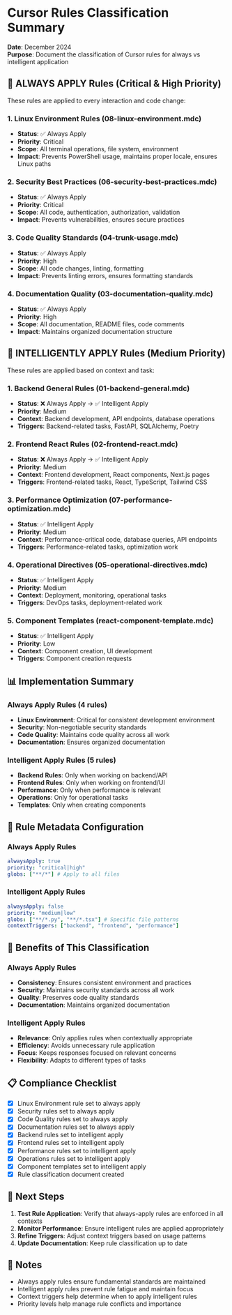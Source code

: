 # Cursor Rules Classification Summary

**Date**: December 2024  
**Purpose**: Document the classification of Cursor rules for always vs intelligent application

## 🎯 **ALWAYS APPLY Rules** (Critical & High Priority)

These rules are applied to every interaction and code change:

### 1. **Linux Environment Rules** (08-linux-environment.mdc)

- **Status**: ✅ Always Apply
- **Priority**: Critical
- **Scope**: All terminal operations, file system, environment
- **Impact**: Prevents PowerShell usage, maintains proper locale, ensures Linux paths

### 2. **Security Best Practices** (06-security-best-practices.mdc)

- **Status**: ✅ Always Apply
- **Priority**: Critical
- **Scope**: All code, authentication, authorization, validation
- **Impact**: Prevents vulnerabilities, ensures secure practices

### 3. **Code Quality Standards** (04-trunk-usage.mdc)

- **Status**: ✅ Always Apply
- **Priority**: High
- **Scope**: All code changes, linting, formatting
- **Impact**: Prevents linting errors, ensures formatting standards

### 4. **Documentation Quality** (03-documentation-quality.mdc)

- **Status**: ✅ Always Apply
- **Priority**: High
- **Scope**: All documentation, README files, code comments
- **Impact**: Maintains organized documentation structure

## 🤔 **INTELLIGENTLY APPLY Rules** (Medium Priority)

These rules are applied based on context and task:

### 1. **Backend General Rules** (01-backend-general.mdc)

- **Status**: ❌ Always Apply → ✅ Intelligent Apply
- **Priority**: Medium
- **Context**: Backend development, API endpoints, database operations
- **Triggers**: Backend-related tasks, FastAPI, SQLAlchemy, Poetry

### 2. **Frontend React Rules** (02-frontend-react.mdc)

- **Status**: ❌ Always Apply → ✅ Intelligent Apply
- **Priority**: Medium
- **Context**: Frontend development, React components, Next.js pages
- **Triggers**: Frontend-related tasks, React, TypeScript, Tailwind CSS

### 3. **Performance Optimization** (07-performance-optimization.mdc)

- **Status**: ✅ Intelligent Apply
- **Priority**: Medium
- **Context**: Performance-critical code, database queries, API endpoints
- **Triggers**: Performance-related tasks, optimization work

### 4. **Operational Directives** (05-operational-directives.mdc)

- **Status**: ✅ Intelligent Apply
- **Priority**: Medium
- **Context**: Deployment, monitoring, operational tasks
- **Triggers**: DevOps tasks, deployment-related work

### 5. **Component Templates** (react-component-template.mdc)

- **Status**: ✅ Intelligent Apply
- **Priority**: Low
- **Context**: Component creation, UI development
- **Triggers**: Component creation requests

## 📊 **Implementation Summary**

### **Always Apply Rules** (4 rules)

- **Linux Environment**: Critical for consistent development environment
- **Security**: Non-negotiable security standards
- **Code Quality**: Maintains code quality across all work
- **Documentation**: Ensures organized documentation

### **Intelligent Apply Rules** (5 rules)

- **Backend Rules**: Only when working on backend/API
- **Frontend Rules**: Only when working on frontend/UI
- **Performance**: Only when performance is relevant
- **Operations**: Only for operational tasks
- **Templates**: Only when creating components

## 🔧 **Rule Metadata Configuration**

### Always Apply Rules

```yaml
alwaysApply: true
priority: "critical|high"
globs: ["**/*"] # Apply to all files
```

### Intelligent Apply Rules

```yaml
alwaysApply: false
priority: "medium|low"
globs: ["**/*.py", "**/*.tsx"] # Specific file patterns
contextTriggers: ["backend", "frontend", "performance"]
```

## 🎯 **Benefits of This Classification**

### **Always Apply Rules**

- **Consistency**: Ensures consistent environment and practices
- **Security**: Maintains security standards across all work
- **Quality**: Preserves code quality standards
- **Documentation**: Maintains organized documentation

### **Intelligent Apply Rules**

- **Relevance**: Only applies rules when contextually appropriate
- **Efficiency**: Avoids unnecessary rule application
- **Focus**: Keeps responses focused on relevant concerns
- **Flexibility**: Adapts to different types of tasks

## 📋 **Compliance Checklist**

- [x] Linux Environment rule set to always apply
- [x] Security rules set to always apply
- [x] Code Quality rules set to always apply
- [x] Documentation rules set to always apply
- [x] Backend rules set to intelligent apply
- [x] Frontend rules set to intelligent apply
- [x] Performance rules set to intelligent apply
- [x] Operations rules set to intelligent apply
- [x] Component templates set to intelligent apply
- [x] Rule classification document created

## 🚀 **Next Steps**

1. **Test Rule Application**: Verify that always-apply rules are enforced in all contexts
2. **Monitor Performance**: Ensure intelligent rules are applied appropriately
3. **Refine Triggers**: Adjust context triggers based on usage patterns
4. **Update Documentation**: Keep rule classification up to date

## 📝 **Notes**

- Always apply rules ensure fundamental standards are maintained
- Intelligent apply rules prevent rule fatigue and maintain focus
- Context triggers help determine when to apply intelligent rules
- Priority levels help manage rule conflicts and importance
